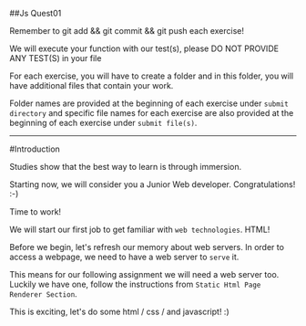 ##Js Quest01

Remember to git add && git commit && git push each exercise!

We will execute your function with our test(s), please DO NOT PROVIDE ANY TEST(S) in your file

For each exercise, you will have to create a folder and in this folder, you will have additional files that contain your work.

Folder names are provided at the beginning of each exercise under `submit directory` and specific file names for each exercise are also provided at the beginning of each exercise under `submit file(s)`.

----------------------------------------------------------------------------------------------------------------------------------------------------------------------------------------------------------------

#Introduction

Studies show that the best way to learn is through immersion.

Starting now, we will consider you a Junior Web developer. Congratulations! :-)

Time to work!

We will start our first job to get familiar with `web technologies`. HTML!

Before we begin, let's refresh our memory about web servers. In order to access a webpage, we need to have a web server to `serve` it.







This means for our following assignment we will need a web server too. Luckily we have one, follow the instructions from `Static Html Page Renderer Section`.

This is exciting, let's do some html / css / and javascript! :)
